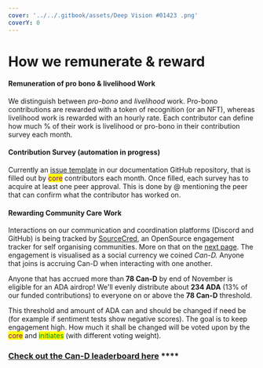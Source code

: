 ```yaml
---
cover: '../../.gitbook/assets/Deep Vision #01423 .png'
coverY: 0
---
```


# How we remunerate & reward

#### Remuneration of pro bono & livelihood Work

We distinguish between _pro-bono_ and _livelihood_ work. Pro-bono contributions are rewarded with a token of recognition (or an NFT), whereas livelihood work is rewarded with an hourly rate. Each contributor can define how much % of their work is livelihood or pro-bono in their contribution survey each month.&#x20;

#### Contribution Survey (automation in progress)&#x20;

Currently an [issue template](https://github.com/SecretDecks/Documentation/issues/new/choose) in our documentation GitHub repository, that is filled out by <mark style="color:purple;">core</mark> contributors each month. Once filled, each survey has to acquire at least one peer approval. This is done by @ mentioning the peer that can confirm what the contributor has worked on.

#### Rewarding Community Care Work

Interactions on our communication and coordination platforms (Discord and GitHub) is being tracked by [SourceCred](https://sourcecred.io), an OpenSource engagement tracker for self organising communities. More on that on the [next page](how-we-track-contributions.md). The engagement is visualised as a social currency we coined _Can-D._ Anyone that joins is accruing Can-D when interacting with one another.&#x20;

Anyone that has accrued more than **78 Can-D** by end of November is eligible for an ADA airdrop! We'll evenly distribute about **234 ADA** (13% of our funded contributions) to everyone on or above the **78 Can-D** threshold.&#x20;

This threshold and amount of ADA can and should be changed if need be (for example if sentiment tests show negative scores).  The goal is to keep engagement high. How much it shall be changed will be voted upon by the <mark style="color:purple;">core</mark> and <mark style="color:green;">initiates</mark> (with different voting weight).&#x20;

### [**Check out the Can-D leaderboard here**](https://secretdecks.github.io/SCinstance/#/explorer) ****&#x20;
